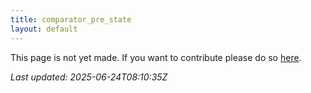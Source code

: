 ```yaml
---
title: comparator_pre_state
layout: default
---
```


This page is not yet made. If you want to contribute please do so [here](https://github.com/CrazyH2/Bigstone/blob/wiki/components/comparator_pre_state.md).

_Last updated: 2025-06-24T08:10:35Z_
